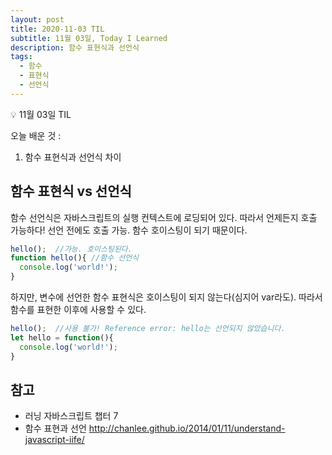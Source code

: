 ```yaml
---
layout: post
title: 2020-11-03 TIL
subtitle: 11월 03일, Today I Learned
description: 함수 표현식과 선언식
tags: 
  - 함수
  - 표현식
  - 선언식
---
```


<p class="callout">💡 11월 03일 TIL </p>

오늘 배운 것 :
1. 함수 표현식과 선언식 차이

## 함수 표현식 vs 선언식

함수 선언식은 자바스크립트의 실행 컨텍스트에 로딩되어 있다. 따라서 언제든지 호출 가능하다! 선언 전에도 호출 가능. 함수 호이스팅이 되기 때문이다.

```js
hello();  //가능. 호이스팅된다.
function hello(){ //함수 선언식
  console.log('world!');
}
```

하지만, 변수에 선언한 함수 표현식은 호이스팅이 되지 않는다(심지어 var라도). 따라서 함수를 표현한 이후에 사용할 수 있다.

```js
hello();  //사용 불가! Reference error: hello는 선언되지 않았습니다.
let hello = function(){
  console.log('world!');
}
```


## 

## 참고

- 러닝 자바스크립트 챕터 7
- 함수 표현과 선언 <http://chanlee.github.io/2014/01/11/understand-javascript-iife/>